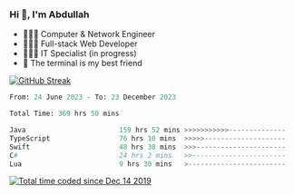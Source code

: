 <h3>Hi 👋, I'm Abdullah</h3>

- 👷🏼‍♂️ Computer & Network Engineer
- 👨🏻‍💻 Full-stack Web Developer
- 👨🏻‍💻 IT Specialist (in progress)
- 🖤 The terminal is my best friend

[![GitHub Streak](https://streak-stats.demolab.com?user=al3bad&theme=transparent&date_format=j%20M%5B%20Y%5D)](https://git.io/streak-stats)

<!--START_SECTION:waka-->

```python
From: 24 June 2023 - To: 23 December 2023

Total Time: 369 hrs 50 mins

Java                       159 hrs 52 mins >>>>>>>>>>>--------------   42.98 %
TypeScript                 76 hrs 10 mins  >>>>>--------------------   20.48 %
Swift                      48 hrs 38 mins  >>>----------------------   13.08 %
C#                         24 hrs 2 mins   >>-----------------------   06.46 %
Lua                        9 hrs 30 mins   >------------------------   02.56 %
```

<!--END_SECTION:waka-->

<p>
  <a href="https://wakatime.com/@ce2a2aac-0d6b-4d65-b864-8a4bcaf12967"><img src="https://wakatime.com/badge/user/ce2a2aac-0d6b-4d65-b864-8a4bcaf12967.svg" alt="Total time coded since Dec 14 2019" /></a>
</p>
